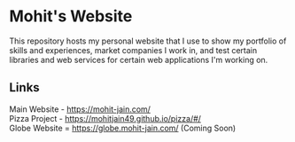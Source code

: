 # Mohit's Website

This repository hosts my personal website that I use to show my portfolio of skills and experiences, market companies I work in, and test certain libraries and web services for certain web applications I'm working on.

## Links
  
Main Website - https://mohit-jain.com/  
Pizza Project - https://mohitjain49.github.io/pizza/#/  
Globe Website = https://globe.mohit-jain.com/ (Coming Soon)